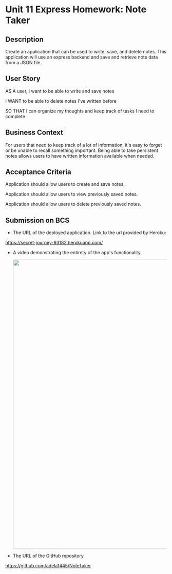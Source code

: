 # Unit 11 Express Homework: Note Taker

## Description

Create an application that can be used to write, save, and delete notes. This application will use an express backend and save and retrieve note data from a JSON file.

## User Story

AS A user, I want to be able to write and save notes

I WANT to be able to delete notes I've written before

SO THAT I can organize my thoughts and keep track of tasks I need to complete

## Business Context

For users that need to keep track of a lot of information, it's easy to forget or be unable to recall something important. Being able to take persistent notes allows users to have written information available when needed.

## Acceptance Criteria

Application should allow users to create and save notes.

Application should allow users to view previously saved notes.

Application should allow users to delete previously saved notes.

## Submission on BCS

- The URL of the deployed application. Link to the url provided by Heroku:

https://secret-journey-93182.herokuapp.com/

- A video demonstrating the entirety of the app's functionality

  <img src ="assets\DemoTerminal.gif" width ="900">

* The URL of the GitHub repository

https://github.com/adela1445/NoteTaker
